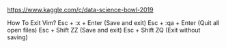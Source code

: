 https://www.kaggle.com/c/data-science-bowl-2019


How To Exit Vim?
Esc + :x + Enter (Save and exit)
Esc + :qa + Enter (Quit all open files)
Esc + Shift ZZ (Save and exit)
Esc + Shift ZQ (Exit without saving)